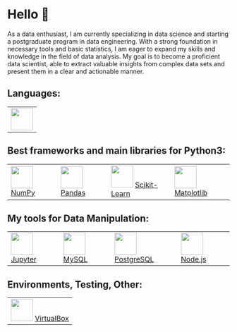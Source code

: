 </head>
<body>
  <h1>Hello 👋</h1>
  <p>As a data enthusiast, I am currently specializing in data science and starting a postgraduate program in data engineering. With a strong foundation in necessary tools and basic statistics, I am eager to expand my skills and knowledge in the field of data analysis. My goal is to become a proficient data scientist, able to extract valuable insights from complex data sets and present them in a clear and actionable manner.</p>

<h2>Languages:</h2>
<table>
  <tr>
    <td><img width='50' height='50' src="https://cdn.jsdelivr.net/gh/devicons/devicon@latest/icons/python/python-original-wordmark.svg" />
      <a href="https://www.python.org/"</a>
    </td>
  </tr>
</table>

<h2>Best frameworks and main libraries for Python3:</h2>

<table>
  <tr>
    <td><img width='50' height='50' src="https://cdn.jsdelivr.net/gh/devicons/devicon@latest/icons/numpy/numpy-original-wordmark.svg" />
      <a href="https://numpy.org/">NumPy</a>
    </td>
    <td><img width='50' height='50' src="https://cdn.jsdelivr.net/gh/devicons/devicon@latest/icons/pandas/pandas-original-wordmark.svg" />
      <a href="https://pandas.pydata.org/">Pandas</a>
    </td>
    <td><img width='50' height='50' src="https://cdn.jsdelivr.net/gh/devicons/devicon@latest/icons/scikitlearn/scikitlearn-original.svg" />
      <a href="https://scikit-learn.org/">Scikit-Learn</a>
    </td>
    <td><img width='50' height='50' src="https://cdn.jsdelivr.net/gh/devicons/devicon@latest/icons/matplotlib/matplotlib-original-wordmark.svg" />
      <a href="https://matplotlib.org/">Matplotlib</a>
    </td>
  </tr>
</table>

<h2>My tools for Data Manipulation:</h2>
<table>
  <tr>
    <td><img width='50' height='50' src="https://cdn.jsdelivr.net/gh/devicons/devicon@latest/icons/jupyter/jupyter-original-wordmark.svg" />
      <a href="https://jupyter.org/">Jupyter</a>
    </td>
    <td><img width='50' height='50' src="https://cdn.jsdelivr.net/gh/devicons/devicon@latest/icons/mysql/mysql-original-wordmark.svg" />
      <a href="https://www.mysql.com/">MySQL</a>
    </td>
    <td><img width='50' height='50' src="https://cdn.jsdelivr.net/gh/devicons/devicon@latest/icons/postgresql/postgresql-original-wordmark.svg" />
      <a href="https://www.postgresql.org/">PostgreSQL</a>
    </td>
    <td><img width='50' height='50' src="https://cdn.jsdelivr.net/gh/devicons/devicon@latest/icons/nodejs/nodejs-original-wordmark.svg" />
      <a href="https://nodejs.org/">Node.js</a>
    </td>
  </tr>
</table>

<h2>Environments, Testing, Other:</h2>
<table>
  <tr>
    <td><img width='50' height='50' src="https://banner2.cleanpng.com/20180527/gsi/kisspng-computer-icons-virtualbox-clip-art-5b0a37f69af7a8.8870443015273963426348.jpg" />
      <a href="https://www.virtualbox.org/">VirtualBox</a>
    </td>
  </tr>
</table>
